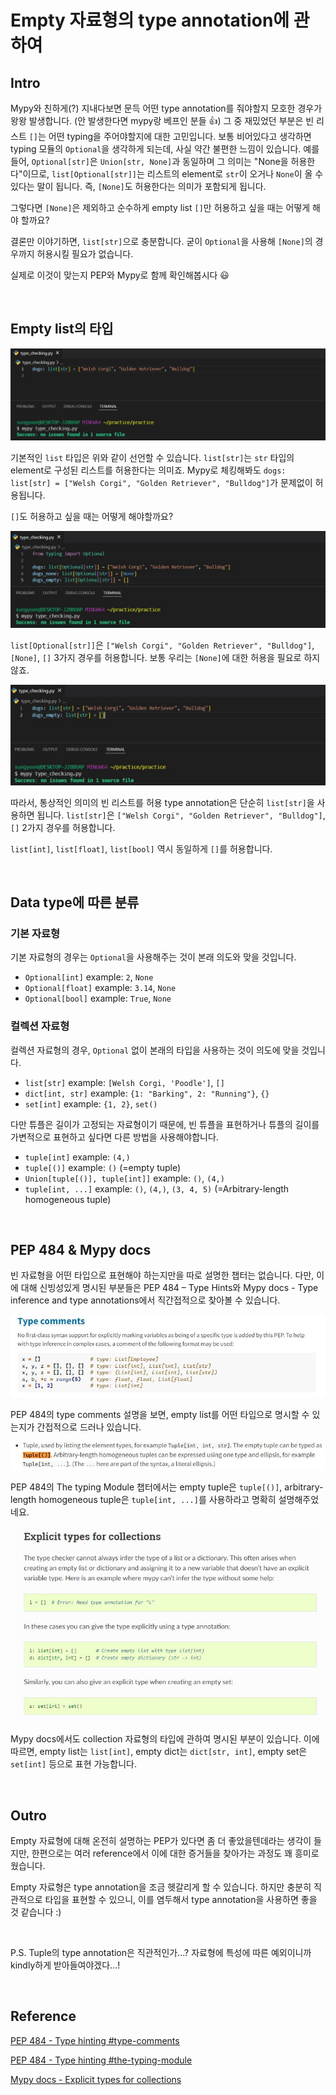 # Empty 자료형의 type annotation에 관하여

## Intro

Mypy와 친하게(?) 지내다보면 문득 어떤 type annotation를 줘야할지 모호한 경우가 왕왕 발생합니다. (안 발생한다면 mypy랑 베프인 분들 :thumbsup:) 그 중 재밌었던 부분은 빈 리스트 `[]`는 어떤 typing을 주어야할지에 대한 고민입니다. 보통 비어있다고 생각하면 typing 모듈의 `Optional`을 생각하게 되는데, 사실 약간 불편한 느낌이 있습니다. 예를 들어, `Optional[str]`은 `Union[str, None]`과 동일하며 그 의미는 "None을 허용한다"이므로, `list[Optional[str]]`는 리스트의 element로 `str`이 오거나 `None`이 올 수 있다는 말이 됩니다. 즉, `[None]`도 허용한다는 의미가 포함되게 됩니다.

그렇다면 `[None]`은 제외하고 순수하게 empty list `[]`만 허용하고 싶을 때는 어떻게 해야 할까요? 

결론만 이야기하면, `list[str]`으로 충분합니다. 굳이 `Optional`을 사용해 `[None]`의 경우까지 허용시킬 필요가 없습니다.

실제로 이것이 맞는지 PEP와 Mypy로 함께 확인해봅시다 :smiley:

​    

## Empty list의 타입

![list type](../image/python_img/list_type.JPG)

기본적인 `list` 타입은 위와 같이 선언할 수 있습니다. `list[str]`는 `str` 타입의 element로 구성된 리스트를 허용한다는 의미죠. Mypy로 체킹해봐도 `dogs: list[str] = ["Welsh Corgi", "Golden Retriever", "Bulldog"]`가 문제없이 허용됩니다.

`[]`도 허용하고 싶을 때는 어떻게 해야할까요? 

![](../image/python_img/list_optional_str_type.JPG)

`list[Optional[str]]`은 `["Welsh Corgi", "Golden Retriever", "Bulldog"]`, `[None]`, `[]` 3가지 경우를 허용합니다. 보통 우리는 `[None]`에 대한 허용을 필요로 하지 않죠. 

![list str type](../image/python_img/list_str_type.JPG)

따라서, 통상적인 의미의 빈 리스트를 허용 type annotation은 단순히 `list[str]`을 사용하면 됩니다. `list[str]`은 `["Welsh Corgi", "Golden Retriever", "Bulldog"]`, `[]` 2가지 경우를 허용합니다.

`list[int]`, `list[float]`, `list[bool]` 역시 동일하게 `[]`를 허용합니다.

​    

## Data type에 따른 분류

### 기본 자료형

기본 자료형의 경우는 `Optional`을 사용해주는 것이 본래 의도와 맞을 것입니다.

* `Optional[int]` example: `2`, `None`
* `Optional[float]` example: `3.14`, `None`
* `Optional[bool]` example: `True`, `None`

### 컬렉션 자료형

컬렉션 자료형의 경우, `Optional` 없이 본래의 타입을 사용하는 것이 의도에 맞을 것입니다.

* `list[str]` example: `[Welsh Corgi, 'Poodle']`, `[]`
* `dict[int, str]` example: `{1: "Barking", 2: "Running"}`, `{}`
* `set[int]` example: `{1, 2}`, `set()`

다만 튜플은 길이가 고정되는 자료형이기 때문에, 빈 튜플을 표현하거나 튜플의 길이를 가변적으로 표현하고 싶다면 다른 방법을 사용해야합니다.

* `tuple[int]` example: `(4,)`
* `tuple[()]` example: `()` (=empty tuple)
* `Union[tuple[()], tuple[int]]` example: `()`, `(4,)`
* `tuple[int, ...]` example: `()`, `(4,)`, `(3, 4, 5)` (=Arbitrary-length homogeneous tuple)

​    

## PEP 484 & Mypy docs

빈 자료형을 어떤 타입으로 표현해야 하는지만을 따로 설명한 챕터는 없습니다. 다만, 이에 대해 신빙성있게 명시된 부분들은 PEP 484 – Type Hints와 Mypy docs - Type inference and type annotations에서 직간접적으로 찾아볼 수 있습니다.

![PEP 484 - type comment](../image/python_img/pep484_type_comment.JPG)

PEP 484의 type comments 설명을 보면, empty list를 어떤 타입으로 명시할 수 있는지가 간접적으로 드러나 있습니다.

![PEP 484 - The typing module](../image/python_img/pep484_tuple.JPG)

PEP 484의 The typing Module 챕터에서는 empty tuple은 `tuple[()]`, arbitrary-length homogeneous tuple은 `tuple[int, ...]`를 사용하라고 명확히 설명해주었네요.

![Mypy docs - Explicit types for collections](../image/python_img/mypy_collection_type.JPG)

Mypy docs에서도 collection 자료형의 타입에 관하여 명시된 부분이 있습니다. 이에 따르면, empty list는 `list[int]`, empty dict는 `dict[str, int]`, empty set은 `set[int]` 등으로 표현 가능합니다.

​    

## Outro

Empty 자료형에 대해 온전히 설명하는 PEP가 있다면 좀 더 좋았을텐데라는 생각이 들지만, 한편으로는 여러 reference에서 이에 대한 증거들을 찾아가는 과정도 꽤 흥미로웠습니다. 

Empty 자료형은 type annotation을 조금 헷갈리게 할 수 있습니다. 하지만 충분히 직관적으로 타입을 표현할 수 있으니, 이를 염두해서 type annotation을 사용하면 좋을 것 같습니다 :)

​    

P.S. Tuple의 type annotation은 직관적인가...? 자료형에 특성에 따른 예외이니까 kindly하게 받아들여야겠다...!

​    

## Reference

[PEP 484 - Type hinting  #type-comments](https://peps.python.org/pep-0484/#type-comments)

[PEP 484 - Type hinting  #the-typing-module](https://peps.python.org/pep-0484/#the-typing-module)

[Mypy docs - Explicit types for collections](https://mypy.readthedocs.io/en/stable/type_inference_and_annotations.html#explicit-types-for-collections)